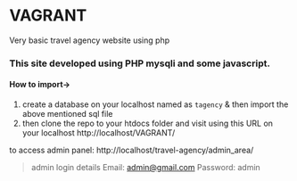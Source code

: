 # VAGRANT
Very basic travel agency website using php

### This site developed using PHP mysqli and some javascript.

#### How to import->
  1. create a database on your localhost named as `tagency` & then import the above mentioned sql file
  2. then clone the repo to your htdocs folder and visit using this URL on your localhost http://localhost/VAGRANT/


to access admin panel:
http://localhost/travel-agency/admin_area/

>admin login details
Email: admin@gmail.com
Password: admin
